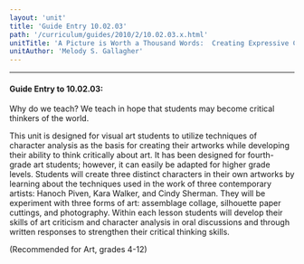 ```yaml
---
layout: 'unit'
title: 'Guide Entry 10.02.03'
path: '/curriculum/guides/2010/2/10.02.03.x.html'
unitTitle: 'A Picture is Worth a Thousand Words:  Creating Expressive Character Portraits in Art Based on the Work of Hanoch Piven, Kara Walker, and Cindy Sherman'
unitAuthor: 'Melody S. Gallagher'
---
```


<body>
<hr/>
 <h4>
  Guide Entry to 10.02.03:
 </h4>
 <p>
  Why do we teach?  We teach in hope that students may become critical thinkers of the world.
 </p>
 <p>
  This unit is designed for visual art students to utilize techniques of character analysis as the basis for creating their artworks while developing their ability to think critically about art.  It has been designed for fourth-grade art students; however, it can easily be adapted for higher grade levels.  Students will create three distinct characters in their own artworks by learning about the techniques used in the work of three contemporary artists: Hanoch Piven, Kara Walker, and Cindy Sherman.  They will be experiment with three forms of art:  assemblage collage, silhouette paper cuttings, and photography.  Within each lesson students will develop their skills of art criticism and character analysis in oral discussions and through written responses to strengthen their critical thinking skills.
 </p>
<p>
  (Recommended for Art, grades 4-12)
 </p>

</body>
